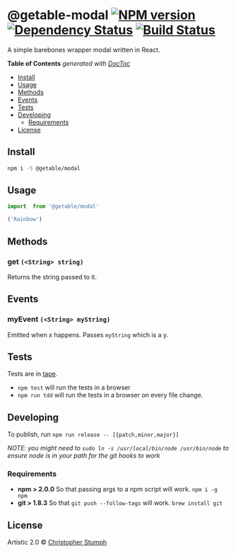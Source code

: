 # @getable-modal [![NPM version][npm-image]][npm-url] [![Dependency Status][daviddm-url]][daviddm-image] [![Build Status][travis-image]][travis-url]

A simple barebones wrapper modal written in React.

<!-- START doctoc generated TOC please keep comment here to allow auto update -->
<!-- DON'T EDIT THIS SECTION, INSTEAD RE-RUN doctoc TO UPDATE -->
**Table of Contents**  *generated with [DocToc](http://doctoc.herokuapp.com/)*

- [Install](#install)
- [Usage](#usage)
- [Methods](#methods)
- [Events](#events)
- [Tests](#tests)
- [Developing](#developing)
  - [Requirements](#requirements)
- [License](#license)

<!-- END doctoc generated TOC please keep comment here to allow auto update -->

## Install

```sh
npm i -S @getable/modal
```


## Usage

```js
import  from '@getable/modal'

('Rainbow')
```

## Methods
### get `(<String> string)`
Returns the string passed to it.

## Events
### myEvent `(<String> myString)`
Emitted when x happens. Passes `myString` which is a y.

## Tests
Tests are in [tape](https://github.com/substack/tape).


* `npm test` will run the tests in a browser
* `npm run tdd` will run the tests in a browser on every file change.


## Developing
To publish, run `npm run release -- [{patch,minor,major}]`

_NOTE: you might need to `sudo ln -s /usr/local/bin/node /usr/bin/node` to ensure node is in your path for the git hooks to work_

### Requirements
* **npm > 2.0.0** So that passing args to a npm script will work. `npm i -g npm`
* **git > 1.8.3** So that `git push --follow-tags` will work. `brew install git`

## License

Artistic 2.0 © [Christopher Stumph](christopherstumph.me)


[npm-url]: https://npmjs.org/package/@getable/modal
[npm-image]: https://badge.fury.io/js/@getable/modal.svg
[travis-url]: https://travis-ci.org/cstumph/@getable/modal
[travis-image]: https://travis-ci.org/cstumph/@getable/modal.svg?branch=master
[daviddm-url]: https://david-dm.org/cstumph/@getable/modal.svg?theme=shields.io
[daviddm-image]: https://david-dm.org/cstumph/@getable/modal
